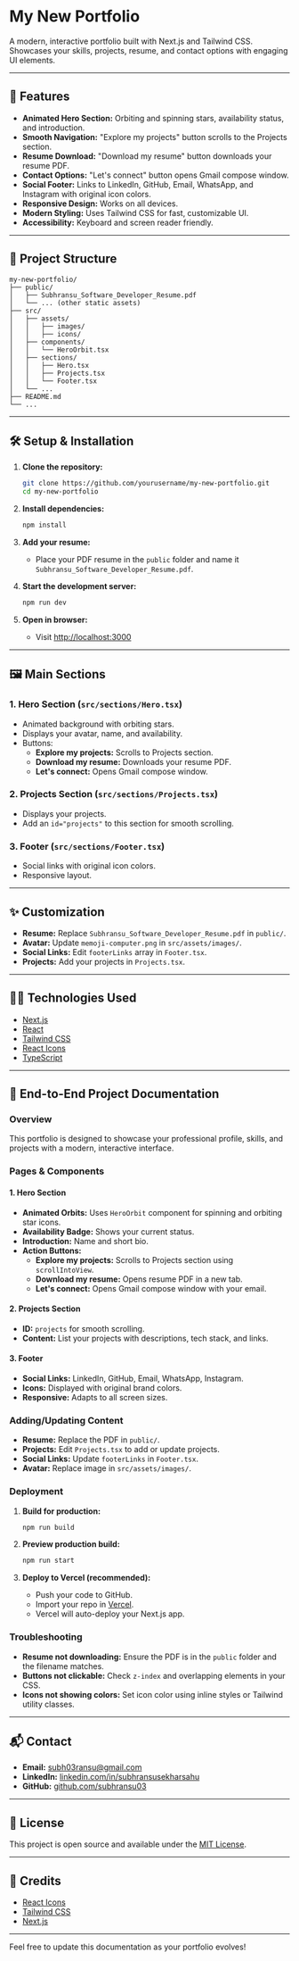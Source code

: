 # My New Portfolio

A modern, interactive portfolio built with Next.js and Tailwind CSS.  
Showcases your skills, projects, resume, and contact options with engaging UI elements.

---

## 🚀 Features

- **Animated Hero Section:** Orbiting and spinning stars, availability status, and introduction.
- **Smooth Navigation:** "Explore my projects" button scrolls to the Projects section.
- **Resume Download:** "Download my resume" button downloads your resume PDF.
- **Contact Options:** "Let's connect" button opens Gmail compose window.
- **Social Footer:** Links to LinkedIn, GitHub, Email, WhatsApp, and Instagram with original icon colors.
- **Responsive Design:** Works on all devices.
- **Modern Styling:** Uses Tailwind CSS for fast, customizable UI.
- **Accessibility:** Keyboard and screen reader friendly.

---

## 📁 Project Structure

```
my-new-portfolio/
├── public/
│   ├── Subhransu_Software_Developer_Resume.pdf
│   └── ... (other static assets)
├── src/
│   ├── assets/
│   │   ├── images/
│   │   ├── icons/
│   ├── components/
│   │   └── HeroOrbit.tsx
│   ├── sections/
│   │   ├── Hero.tsx
│   │   ├── Projects.tsx
│   │   └── Footer.tsx
│   └── ...
├── README.md
└── ...
```

---

## 🛠️ Setup & Installation

1. **Clone the repository:**
   ```bash
   git clone https://github.com/yourusername/my-new-portfolio.git
   cd my-new-portfolio
   ```

2. **Install dependencies:**
   ```bash
   npm install
   ```

3. **Add your resume:**
   - Place your PDF resume in the `public` folder and name it `Subhransu_Software_Developer_Resume.pdf`.

4. **Start the development server:**
   ```bash
   npm run dev
   ```

5. **Open in browser:**
   - Visit [http://localhost:3000](http://localhost:3000)

---

## 🖼️ Main Sections

### 1. Hero Section (`src/sections/Hero.tsx`)
- Animated background with orbiting stars.
- Displays your avatar, name, and availability.
- Buttons:
  - **Explore my projects:** Scrolls to Projects section.
  - **Download my resume:** Downloads your resume PDF.
  - **Let's connect:** Opens Gmail compose window.

### 2. Projects Section (`src/sections/Projects.tsx`)
- Displays your projects.
- Add an `id="projects"` to this section for smooth scrolling.

### 3. Footer (`src/sections/Footer.tsx`)
- Social links with original icon colors.
- Responsive layout.

---

## ✨ Customization

- **Resume:** Replace `Subhransu_Software_Developer_Resume.pdf` in `public/`.
- **Avatar:** Update `memoji-computer.png` in `src/assets/images/`.
- **Social Links:** Edit `footerLinks` array in `Footer.tsx`.
- **Projects:** Add your projects in `Projects.tsx`.

---

## 🧑‍💻 Technologies Used

- [Next.js](https://nextjs.org/)
- [React](https://react.dev/)
- [Tailwind CSS](https://tailwindcss.com/)
- [React Icons](https://react-icons.github.io/react-icons/)
- [TypeScript](https://www.typescriptlang.org/)

---

## 📄 End-to-End Project Documentation

### Overview

This portfolio is designed to showcase your professional profile, skills, and projects with a modern, interactive interface.

### Pages & Components

#### 1. **Hero Section**
- **Animated Orbits:** Uses `HeroOrbit` component for spinning and orbiting star icons.
- **Availability Badge:** Shows your current status.
- **Introduction:** Name and short bio.
- **Action Buttons:**
  - **Explore my projects:** Scrolls to Projects section using `scrollIntoView`.
  - **Download my resume:** Opens resume PDF in a new tab.
  - **Let's connect:** Opens Gmail compose window with your email.

#### 2. **Projects Section**
- **ID:** `projects` for smooth scrolling.
- **Content:** List your projects with descriptions, tech stack, and links.

#### 3. **Footer**
- **Social Links:** LinkedIn, GitHub, Email, WhatsApp, Instagram.
- **Icons:** Displayed with original brand colors.
- **Responsive:** Adapts to all screen sizes.

### Adding/Updating Content

- **Resume:** Replace the PDF in `public/`.
- **Projects:** Edit `Projects.tsx` to add or update projects.
- **Social Links:** Update `footerLinks` in `Footer.tsx`.
- **Avatar:** Replace image in `src/assets/images/`.

### Deployment

1. **Build for production:**
   ```bash
   npm run build
   ```

2. **Preview production build:**
   ```bash
   npm run start
   ```

3. **Deploy to Vercel (recommended):**
   - Push your code to GitHub.
   - Import your repo in [Vercel](https://vercel.com/).
   - Vercel will auto-deploy your Next.js app.

### Troubleshooting

- **Resume not downloading:** Ensure the PDF is in the `public` folder and the filename matches.
- **Buttons not clickable:** Check `z-index` and overlapping elements in your CSS.
- **Icons not showing colors:** Set icon color using inline styles or Tailwind utility classes.

---

## 📬 Contact

- **Email:** subh03ransu@gmail.com
- **LinkedIn:** [linkedin.com/in/subhransusekharsahu](https://linkedin.com/in/subhransusekharsahu)
- **GitHub:** [github.com/subhransu03](https://github.com/subhransu03)

---

## 📃 License

This project is open source and available under the [MIT License](LICENSE).

---

## 🙏 Credits

- [React Icons](https://react-icons.github.io/react-icons/)
- [Tailwind CSS](https://tailwindcss.com/)
- [Next.js](https://nextjs.org/)

---

Feel free to update this documentation as your portfolio evolves!